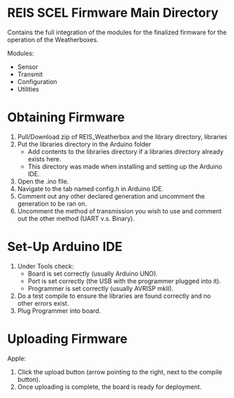 # REIS SCEL Firmware Main Directory

Contains the full integration of the modules for the finalized firmware for the operation of the Weatherboxes.

Modules:
* Sensor
* Transmit
* Configuration
* Utilities

# Obtaining Firmware

1. Pull/Download zip of REIS_Weatherbox and the library directory, libraries
2. Put the libraries directory in the Arduino folder
   * Add contents to the libraries directory if a libraries directory already exists here.
   * This directory was made when installing and setting up the Arduino IDE.
3. Open the .ino file.
4. Navigate to the tab named config.h in Arduino IDE.
5. Comment out any other declared generation and uncomment the generation to be ran on.
6. Uncomment the method of transmission you wish to use and comment out the other method (UART v.s. Binary).

# Set-Up Arduino IDE
1. Under Tools check:
   * Board is set correctly (usually Arduino UNO).
   * Port is set correctly (the USB with the programmer plugged into it).
   * Programmer is set correctly (usually AVRISP mkII).
2. Do a test compile to ensure the libraries are found correctly and no other errors exist.
3. Plug Programmer into board.

# Uploading Firmware
Apple:

1. Click the upload button (arrow pointing to the right, next to the compile button).
2. Once uploading is complete, the board is ready for deployment.


